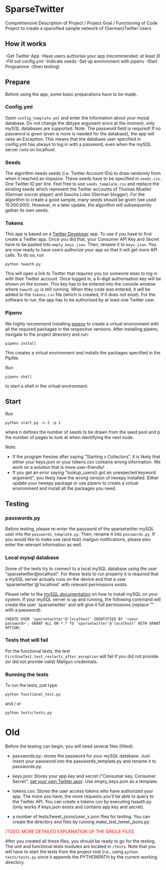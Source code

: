# SparseTwitter

Comprehensive Description of Project / Project Goal / Functioning of Code
Project to create a sparsified sample network of (German)Twitter Users


## How it works
 -Get Twitter App
 -Have users authorise your app (recommended: at least 3)
 -Fill out config.yml
 -Indicate seeds
 -Set up environment with pipenv
 -Start Programme
 -(then testing)

## Prepare
Before using the app, some basic preparations have to be made.

### Config.yml
Open `config_template.yml` and enter the information about your mysql database. Do not change the dbtype argument since at the moment, only mySQL databases are supported.
Note: The password field is required! If no password is given (even is none is needed for the database), the app will raise an Exception. This means that the database user specified in config.yml has always to log in with a password, even when the mySQL server runs on localhost.

### Seeds
The algorithm needs seeds (i.e. Twitter Account IDs) to draw randomly from when it reached an impasse. These seeds have to be specified in `seeds.csv`. One Twitter ID per line. Feel free to use `seeds_template.csv` and replace the existing seeds which represent the Twitter accounts of Thomas Mueller (German soccer player) and Sascha Lobo (German blogger). For the algorithm to create a good sample, many seeds should be given (we used 15.000.000). However, in a later update, the algorithm will subsequently gather its own seeds.

### Tokens
This app is based on a [Twitter Developer](https://developer.twitter.com/) app. To use it you have to first create a Twitter app.
Once you did that, your Consumer API Key and Secret have to be pasted into `empty_keys.json`. Then, rename it to `keys.json`.
You are now ready to have users authorize your app so that it will get more API calls. To do so, run
```
python twauth.py
```
This will open a link to Twitter that requires you (or someone else) to log in with their Twitter account. Once logged in, a 6-digit authorisation key will be shown on the screen. This key has to be entered into the console window where `twauth.py` is still running. When they code was entered, it will be added to the `tokens.csv` file (which is created, if it does not exist). For the software to run, the app has to be authorised by at least one Twitter user.

### Pipenv
We highly recommend installing [pipenv](https://pipenv.readthedocs.io/en/latest/) to create a virtual environment with all the required packages in the respective versions.
After installing pipenv, navigate to the project directory and run:

```
pipenv install
```
This creates a virtual environment and installs the packages specified in the Pipfile.

Run
```
pipenv shell
```
to start a shell in the virtual environment.

## Start
Run
```
python start.py -n 2 -p 1
```
where n defines the number of seeds to be drawn from the seed pool and p the number of pages to look at when identifying the next node.

Note:

- If the program freezes after saying "Starting x Collectors", it is likely that either your keys.json or your tokens.csv contains wrong information. We work on a solution that is more user-friendly!
- If you get an error saying "lookup_users() got an unexpected keyword argument", you likely have the wrong version of tweepy installed. Either update your tweepy package or use pipenv to create a virtual environment and install all the packages you need.


## Testing

### passwords.py
Before testing, please re-enter the password of the sparsetwitter mySQL user into the `passwords_template.py`. Then, rename it into `passwords.py`. If you would like to make use (and test) mailgun notifications, please also enter the relevant information as well.

### Local mysql database
Some of the tests try to connect to a local mySQL database using the user "sparsetwitter@localhost". For these tests to run properly it is required that a mySQL server actually runs on the device and that a user 'sparsetwitter'@'localhost' with relevant permissions exists.

Please refer to the [mySQL documentation](https://dev.mysql.com/doc/mysql-installation-excerpt/5.5/en/installing.html) on how to install mySQL on your system. If your mySQL server is up and running, the following command will create the user 'sparsetwitter' and will give it full permissions (replace "<your password>" with a password):

```
CREATE USER 'sparsetwitter'@'localhost' IDENTIFIED BY '<your password>'; GRANT ALL ON *.* TO 'sparsetwitter'@'localhost' WITH GRANT OPTION;
```

### Tests that will fail
For the functional tests, the test `FirstUseTest.test_restarts_after_exception` will fail if you did not provide (or did not provide valid) Mailgun credentials.

### Running the tests
To run the tests, just type

```
python functional_test.py
```

and / or
```
python tests/tests.py
```




# Old
Before the testing can begin, you will need several files (filled):

-   passwords.py: stores the password for your mySQL database. Just insert your password into the passwords_template.py and rename it to passwords.py.

-   keys.json: Stores your app key and secret ("Consumer key, Consumer Secret", [get your own Twitter app](https://developer.twitter.com/)). Use empty_keys.json as a template.

-   tokens.csv: Stores the user access tokens who have authorized your app. The more you have, the more requests you'll be able to query to the Twitter API. You can create a tokens csv by executing twauth.py (only works if keys.json exists and contains app key and secret).

-   a number of tests/tweet_jsons/user_x.json files for testing. You can create the directory and files by running make_test_tweet_jsons.py.

<span style="color:red">/TODO: MORE DETAILED EXPLANATION OF THE SINGLE FILES</span>

After you created all these files, you should be ready to go for the testing. The unit and functional tests modules are located in `/tests`. Note that you will have to start the tests from the project root (i.e., using `python tests/tests.py` since it appends the PYTHONPATH by the current working directory.
